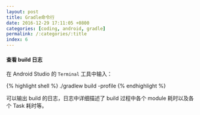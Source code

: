 ```yaml
---
layout: post
title: Gradle命令行
date: 2016-12-29 17:11:05 +0800
categories: [coding, android, gradle]
permalink: /:categories/:title
index: 6
---
```


#### 查看 build 日志

在 Android Studio 的 `Terminal` 工具中输入：

{% highlight shell %}
./gradlew build -profile
{% endhighlight %}

可以输出 build 的日志，日志中详细描述了 build 过程中各个 module 耗时以及各个 Task 耗时等。
